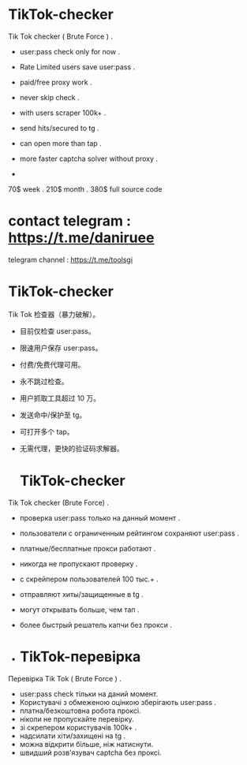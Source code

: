 # TikTok-checker
Tik Tok checker ( Brute Force ) .

- user:pass check only for now .
- Rate Limited users save user:pass .
- paid/free proxy work .
- never skip check .
- with users scraper 100k+ .
- send hits/secured to tg .
- can open more than tap .
- more faster captcha solver without proxy .

- 
70$  week .
 210$ month .
380$ full source code

# contact telegram : https://t.me/daniruee
telegram channel : https://t.me/toolsgi

# TikTok-checker
Tik Tok 检查器（暴力破解）。

- 目前仅检查 user:pass。
- 限速用户保存 user:pass。
- 付费/免费代理可用。
- 永不跳过检查。
- 用户抓取工具超过 10 万。
- 发送命中/保护至 tg。
- 可打开多个 tap。
- 无需代理，更快的验证码求解器。

    # TikTok-checker
Tik Tok checker (Brute Force) .

- проверка user:pass только на данный момент .
- пользователи с ограниченным рейтингом сохраняют user:pass .
- платные/бесплатные прокси работают .
- никогда не пропускают проверку .
- с скрейпером пользователей 100 тыс.+ .
- отправляют хиты/защищенные в tg .
- могут открывать больше, чем тап .
- более быстрый решатель капчи без прокси .

- # TikTok-перевірка
Перевірка Tik Tok ( Brute Force ) .

- user:pass check тільки на даний момент.
- Користувачі з обмеженою оцінкою зберігають user:pass .
- платна/безкоштовна робота проксі.
- ніколи не пропускайте перевірку.
- зі скрепером користувачів 100k+ .
- надсилати хіти/захищені на tg .
- можна відкрити більше, ніж натиснути.
- швидший розв'язувач captcha без проксі.
